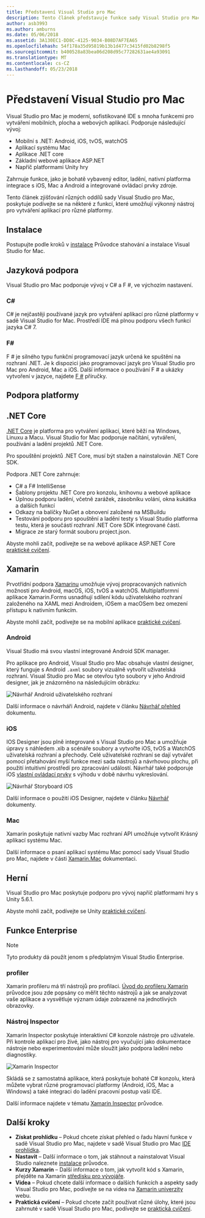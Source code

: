 ```yaml
---
title: Představení Visual Studio pro Mac
description: Tento článek představuje funkce sady Visual Studio pro Mac
author: asb3993
ms.author: amburns
ms.date: 05/06/2018
ms.assetid: 3A130EC1-DD8C-4125-9034-B08D7AF7EA65
ms.openlocfilehash: 54f178a35d95819b13b1d477c3415fd02b8298f5
ms.sourcegitcommit: b400528a83bea06d208d95c77282631ae4a93091
ms.translationtype: MT
ms.contentlocale: cs-CZ
ms.lasthandoff: 05/23/2018
---
```

# <a name="introducing-visual-studio-for-mac"></a>Představení Visual Studio pro Mac

Visual Studio pro Mac je moderní, sofistikované IDE s mnoha funkcemi pro vytváření mobilních, plocha a webových aplikací. Podporuje následující vývoj:

* Mobilní s .NET: Android, iOS, tvOS, watchOS
* Aplikací systému Mac
* Aplikace .NET core
* Základní webové aplikace ASP.NET
* Napříč platformami Unity hry

Zahrnuje funkce, jako je bohatě vybavený editor, ladění, nativní platforma integrace s iOS, Mac a Android a integrované ovládací prvky zdroje.

Tento článek zjišťování různých oddílů sady Visual Studio pro Mac, poskytuje podívejte se na některé z funkcí, které umožňují výkonný nástroj pro vytváření aplikací pro různé platformy.

## <a name="installation"></a>Instalace

Postupujte podle kroků v [instalace](installation.md) Průvodce stahování a instalace Visual Studio for Mac.

## <a name="language-support"></a>Jazyková podpora

Visual Studio pro Mac podporuje vývoj v C# a F #, ve výchozím nastavení.

### <a name="c"></a>C#

C# je nejčastěji používané jazyk pro vytváření aplikací pro různé platformy v sadě Visual Studio for Mac. Prostředí IDE má plnou podporu všech funkcí jazyka C# 7.

### <a name="f"></a>F#

F # je silného typu funkční programovací jazyk určená ke spuštění na rozhraní .NET. Je k dispozici jako programovací jazyk pro Visual Studio pro Mac pro Android, Mac a iOS. Další informace o používání F # a ukázky vytvoření v jazyce, najdete [F #](https://developer.xamarin.com/guides/cross-platform/fsharp/) příručky.

## <a name="platform-support"></a>Podpora platformy

## <a name="net-core"></a>.NET Core

[.NET Core](https://www.microsoft.com/net/core#macos) je platforma pro vytváření aplikací, které běží na Windows, Linuxu a Macu. Visual Studio for Mac podporuje načítání, vytváření, používání a ladění projektů .NET Core.

Pro spouštění projektů .NET Core, musí být stažen a nainstalován .NET Core SDK.

Podpora .NET Core zahrnuje:

* C# a F# IntelliSense
* Šablony projektu .NET Core pro konzolu, knihovnu a webové aplikace
* Úplnou podporu ladění, včetně zarážek, zásobníku volání, okna kukátka a dalších funkcí
* Odkazy na balíčky NuGet a obnovení založené na MSBuildu
* Testování podporu pro spouštění a ladění testy s Visual Studio platforma testu, která je součástí rozhraní .NET Core SDK integrované částí.
* Migrace ze starý formát souboru project.json.

Abyste mohli začít, podívejte se na webové aplikace ASP.NET Core [praktické cvičení](https://github.com/Microsoft/vs4mac-labs/tree/master/Web/Getting-Started).

## <a name="xamarin"></a>Xamarin

Prvotřídní podpora [Xamarinu](https://developer.xamarin.com/) umožňuje vývoj propracovaných nativních možností pro Android, macOS, iOS, tvOS a watchOS. Multiplatformní aplikace Xamarin.Forms usnadňují sdílení kódu uživatelského rozhraní založeného na XAML mezi Androidem, iOSem a macOSem bez omezení přístupu k nativním funkcím.

Abyste mohli začít, podívejte se na mobilní aplikace [praktické cvičení](https://github.com/Microsoft/vs4mac-labs/tree/master/Mobile/Getting-Started).

### <a name="android"></a>Android

Visual Studio má svou vlastní integrované Android SDK manager.

Pro aplikace pro Android, Visual Studio pro Mac obsahuje vlastní designer, který funguje s Android `.axml` soubory vizuálně vytvořit uživatelská rozhraní. Visual Studio pro Mac se otevřou tyto soubory v jeho Android designer, jak je znázorněno na následujícím obrázku:

![Návrhář Android uživatelského rozhraní](media/intro-image31.png)

Další informace o návrháři Android, najdete v článku [Návrhář přehled](https://developer.xamarin.com/Android/Guides/User_Interface/Designer_Overview) dokumentu.

### <a name="ios"></a>iOS

IOS Designer jsou plně integrované s Visual Studio pro Mac a umožňuje úpravy s náhledem .xib a scénáře soubory a vytvořte iOS, tvOS a WatchOS uživatelská rozhraní a přechody. Celé uživatelské rozhraní se dají vytvářet pomocí přetahování myší funkce mezi sada nástrojů a návrhovou plochu, při použití intuitivní prostředí pro zpracování událostí. Návrhář také podporuje iOS [vlastní ovládací prvky](https://developer.xamarin.com/guides/ios/user_interface/designer/ios_designable_controls_overview/) s výhodu v době návrhu vykreslování.

![Návrhář Storyboard iOS](media/intro-image30.png)

Další informace o použití iOS Designer, najdete v článku [Návrhář](https://developer.xamarin.com/guides/ios/user_interface/designer) dokumenty.

### <a name="mac"></a>Mac

Xamarin poskytuje nativní vazby Mac rozhraní API umožňuje vytvořit Krásný aplikací systému Mac.

Další informace o psaní aplikací systému Mac pomocí sady Visual Studio pro Mac, najdete v části [Xamarin.Mac](https://developer.xamarin.com/guides/#mac) dokumentaci.

## <a name="gaming"></a>Herní

Visual Studio pro Mac poskytuje podporu pro vývoj napříč platformami hry s Unity 5.6.1.

Abyste mohli začít, podívejte se Unity [praktické cvičení](https://github.com/Microsoft/vs4mac-labs/tree/master/Unity/Getting-Started).

## <a name="enterprise-features"></a>Funkce Enterprise

> [!Note]
> Tyto produkty dá použít jenom s předplatným Visual Studio Enterprise.

### <a name="profiler"></a>profiler

Xamarin profileru má tří nástrojů pro profilaci. [Úvod do profileru Xamarin](https://developer.xamarin.com/guides/cross-platform/deployment,_testing,_and_metrics/xamarin-profiler/) průvodce jsou zde popsány co měřit těchto nástrojů a jak se analyzovat vaše aplikace a vysvětluje význam údaje zobrazené na jednotlivých obrazovky.

### <a name="inspector"></a>Nástroj Inspector

Xamarin Inspector poskytuje interaktivní C# konzole nástroje pro uživatele. Při kontrole aplikací pro živé, jako nástroj pro vyučující jako dokumentace nástroje nebo experimentování může sloužit jako podpora ladění nebo diagnostiky.

![Xamarin Inspector](media/intro-inspector.png)

Skládá se z samostatná aplikace, která poskytuje bohaté C# konzolu, která můžete vybrat různé programovací platformy (Android, iOS, Mac a Windows) a také integraci do ladění pracovní postup vaší IDE.

Další informace najdete v tématu [Xamarin Inspector](https://developer.xamarin.com/guides/cross-platform/inspector/) průvodce.

## <a name="next-steps"></a>Další kroky

* **Získat prohlídku** – Pokud chcete získat přehled o řadu hlavní funkce v sadě Visual Studio pro Mac, najdete v sadě Visual Studio pro Mac [IDE prohlídka](ide-tour.md).
* **Nastavit** – Další informace o tom, jak stáhnout a nainstalovat Visual Studio naleznete [instalace](installation.md) průvodce.
* **Kurzy Xamarin** – Další informace o tom, jak vytvořit kód s Xamarin, přejděte na Xamarin [středisku pro vývojáře](https://developer.xamarin.com).
* **Videa** – Pokud chcete další informace o dalších funkcích a aspekty sady Visual Studio pro Mac, podívejte se na videa na [Xamarin univerzity](https://university.xamarin.com) webu.
* **Praktická cvičení** – Pokud chcete začít používat různé úlohy, které jsou zahrnuté v sadě Visual Studio pro Mac, podívejte se [praktická cvičení](https://github.com/Microsoft/vs4mac-labs).